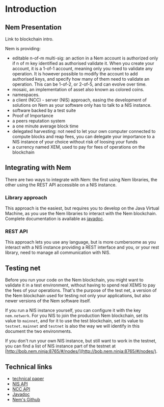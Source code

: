 # Introduction

## Nem Presentation

Link to blockchain intro.

Nem is providing:

* editable n-of-m multi-sig: an action in a Nem account is authorized only if n of m key identified as authorised validate it. 
  When you create your account, it is a 1-of-1 account, meaning only you need to validate any operation. It is however possible
  to modify the account to add authorised keys, and specify how many of them need to validate an operation. This can be 1-of-2,
  or 2-of-5, and can evolve over time.
* mosaic, an implementation of asset also known as colored coins.
* namespaces.
* a client (NCC) - server (NIS) approach, easing the development of solutions on Nem as your software only has to talk to a NIS instance.
* software backed by a test suite
* Proof of Importance
* a peers reputation system
* a one minute average block time
* delegated harvesting: not need to let your own computer connected to compute blocks and reap fees, you can delegate your importance to 
  a NIS instance of your choice without risk of loosing your funds
* a currency named XEM, used to pay for fees of operations on the blockchain

## Integrating with Nem

There are two ways to integrate with Nem: the first using Nem libraries, the other using the REST API accessible on a NIS instance.

### Library approach

This approach is the easiest, but requires you to develop on the Java Virtual Machine, as you use the Nem libraries to interact with the 
Nem blockchain. Complete documentation is available as [javadoc](http://www.nem.ninja/org.nem.core/).

### REST API

This approach lets you use any language, but is more cumbersome as you interact with a NIS instance providing a REST interface and you, 
or your rest library, need to manage all communication with NIS.

## Testing net

Before you run your code on the Nem blockchain, you might want to validate it in a test environment, without having to spend real XEMS
to pay the fees of your operations. That's the purpose of the test net, a version of the Nem blockchain used for testing not only your
applications, but also newer versions of the Nem software itself.

If you run a NIS instance yourself, you can configure it with the key `nem.network`. For you NIS to join the production Nem blockchain, 
set its value to `mainnet`, and for it to use the test blockchain, set its value to `testnet`. `mainnet` and `testnet`  is also the way we will identify 
in this document the two environments. 

If you don't run your own NIS instance, but still want to work in the testnet, you can find a list of NIS instance part of the testnet at
[http://bob.nem.ninja:8765/#/nodes/](http://bob.nem.ninja:8765/#/nodes/).

## Technical links

* [technical paper](http://blog.nem.io/nem-technical-report/)
* [NIS API](http://bob.nem.ninja/docs/)
* [NCC API](http://nem.io/ncc/index.html)
* [Javadoc](http://www.nem.ninja/org.nem.core/)
* [Nem's Github](https://github.com/NewEconomyMovement)

